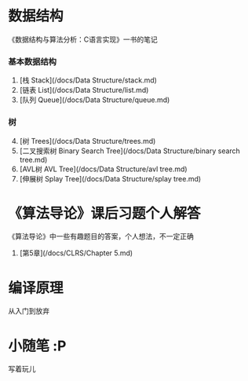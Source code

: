 # 数据结构

《数据结构与算法分析：C语言实现》一书的笔记

### 基本数据结构

1. [栈 Stack](/docs/Data Structure/stack.md)
2. [链表 List](/docs/Data Structure/list.md)
3. [队列 Queue](/docs/Data Structure/queue.md)

### 树

4. [树 Trees](/docs/Data Structure/trees.md)
5. [二叉搜索树 Binary Search Tree](/docs/Data Structure/binary search tree.md)
6. [AVL树 AVL Tree](/docs/Data Structure/avl tree.md)
7. [伸展树 Splay Tree](/docs/Data Structure/splay tree.md)

# 《算法导论》课后习题个人解答

《算法导论》中一些有趣题目的答案，个人想法，不一定正确

1. [第5章](/docs/CLRS/Chapter 5.md)

# 编译原理

从入门到放弃

# 小随笔 :P

写着玩儿
